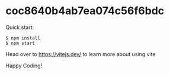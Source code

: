 # coc8640b4ab7ea074c56f6bdc

Quick start:

```
$ npm install
$ npm start
````

Head over to https://vitejs.dev/ to learn more about using vite


Happy Coding!
